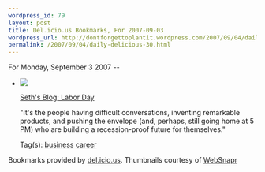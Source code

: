 ```yaml
--- 
wordpress_id: 79
layout: post
title: Del.icio.us Bookmarks, For 2007-09-03
wordpress_url: http://dontforgettoplantit.wordpress.com/2007/09/04/daily-delicious-30/
permalink: /2007/09/04/daily-delicious-30.html
---
```

<p class="daily-delicious-header">For Monday, September 3 2007 --</p>
<ul class="daily-delicious">
    <li><img src="http://images.websnapr.com/?url=http://sethgodin.typepad.com/seths_blog/2007/09/labor-day.html"> <p><a href="http://sethgodin.typepad.com/seths_blog/2007/09/labor-day.html" title="http://sethgodin.typepad.com/seths_blog/2007/09/labor-day.html">Seth's Blog: Labor Day</a></p>
<p>&quot;It's the people having difficult conversations, inventing remarkable products, and pushing the envelope (and, perhaps, still going home at 5 PM) who are building a recession-proof future for themselves.&quot;</p><div class="daily-delicious-tags">Tag(s): <a href="http://del.icio.us/popular/business">business</a> <a href="http://del.icio.us/popular/career">career</a> </div></li></ul><p class="daily-delicious-footer">Bookmarks provided by <a href="http://del.icio.us/cyu">del.icio.us</a>.  Thumbnails courtesy of <a href="http://websnapr.com">WebSnapr</a>
